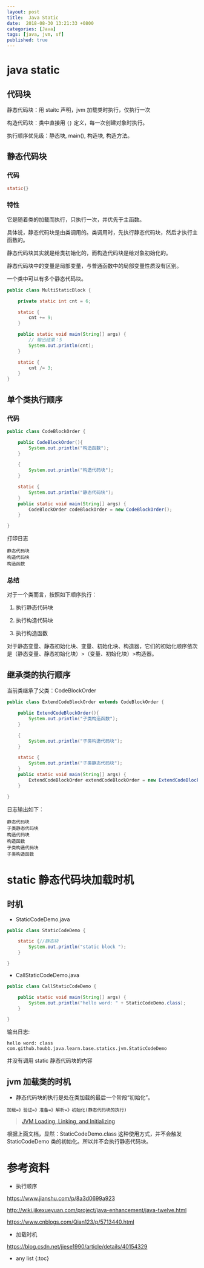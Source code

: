 ```yaml
---
layout: post
title:  Java Static
date:  2018-08-30 13:21:33 +0800
categories: [Java]
tags: [java, jvm, sf]
published: true
---
```


# java static

## 代码块

静态代码块：用 staitc 声明，jvm 加载类时执行，仅执行一次

构造代码块：类中直接用 `{}` 定义，每一次创建对象时执行。

执行顺序优先级：静态块, main(), 构造块, 构造方法。

## 静态代码块

### 代码

```java
static{}
```

### 特性

它是随着类的加载而执行，只执行一次，并优先于主函数。

具体说，静态代码块是由类调用的。类调用时，先执行静态代码块，然后才执行主函数的。

静态代码块其实就是给类初始化的，而构造代码块是给对象初始化的。

静态代码块中的变量是局部变量，与普通函数中的局部变量性质没有区别。

一个类中可以有多个静态代码块。

```java
public class MultiStaticBlock {

    private static int cnt = 6;

    static {
        cnt += 9;
    }

    public static void main(String[] args) {
        // 输出结果：5
        System.out.println(cnt);
    }

    static {
        cnt /= 3;
    }
}
```

## 单个类执行顺序

### 代码

```java
public class CodeBlockOrder {

    public CodeBlockOrder(){
        System.out.println("构造函数");
    }

    {
        System.out.println("构造代码块");
    }

    static {
        System.out.println("静态代码块");
    }
    public static void main(String[] args) {
        CodeBlockOrder codeBlockOrder = new CodeBlockOrder();
    }

}
```

打印日志

```
静态代码块
构造代码块
构造函数
```

### 总结

对于一个类而言，按照如下顺序执行：

1. 执行静态代码块

2. 执行构造代码块

3. 执行构造函数

对于静态变量、静态初始化块、变量、初始化块、构造器，它们的初始化顺序依次是（静态变量、静态初始化块）>（变量、初始化块）>构造器。

## 继承类的执行顺序

当前类继承了父类：CodeBlockOrder

```java
public class ExtendCodeBlockOrder extends CodeBlockOrder {

    public ExtendCodeBlockOrder(){
        System.out.println("子类构造函数");
    }

    {
        System.out.println("子类构造代码块");
    }

    static {
        System.out.println("子类静态代码块");
    }
    public static void main(String[] args) {
        ExtendCodeBlockOrder extendCodeBlockOrder = new ExtendCodeBlockOrder();
    }

}
```

日志输出如下：

```
静态代码块
子类静态代码块
构造代码块
构造函数
子类构造代码块
子类构造函数
```

# static 静态代码块加载时机

## 时机

- StaticCodeDemo.java

```java
public class StaticCodeDemo {

    static {//静态块
        System.out.println("static block ");
    }

}
```

- CallStaticCodeDemo.java

```java
public class CallStaticCodeDemo {

    public static void main(String[] args) {
        System.out.println("hello word: " + StaticCodeDemo.class);
    }

}
```

输出日志:

```
hello word: class com.github.houbb.java.learn.base.statics.jvm.StaticCodeDemo
```

并没有调用 static 静态代码块的内容

## jvm 加载类的时机

- 静态代码块的执行是处在类加载的最后一个阶段“初始化”。

```
加载=》验证=》准备=》解析=》初始化(静态代码块的执行)
```

> [JVM Loading, Linking, and Initializing](https://docs.oracle.com/javase/specs/jvms/se7/html/jvms-5.html)

根据上面文档，显然：StaticCodeDemo.class 这种使用方式，并不会触发StaticCodeDemo 类的初始化。所以并不会执行静态代码块。

# 参考资料

- 执行顺序

https://www.jianshu.com/p/8a3d0699a923

http://wiki.jikexueyuan.com/project/java-enhancement/java-twelve.html

https://www.cnblogs.com/Qian123/p/5713440.html

- 加载时机

https://blog.csdn.net/jiese1990/article/details/40154329


* any list
{:toc}